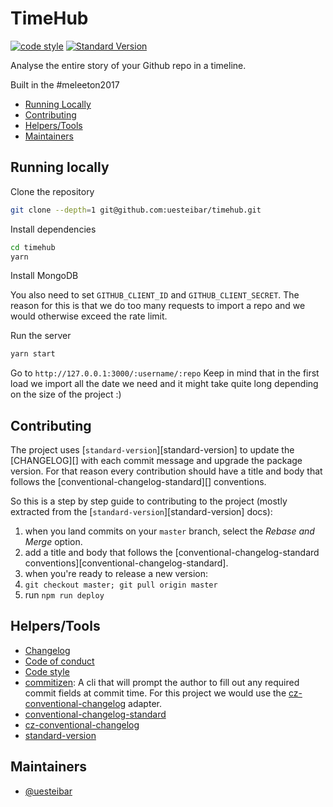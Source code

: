 # TimeHub

[![code style](https://img.shields.io/badge/code%20style-prettier-ff69b4.svg?style=flat-square)]()
[![Standard Version](https://img.shields.io/badge/release-standard%20version-brightgreen.svg)]()

Analyse the entire story of your Github repo in a timeline.

Built in the #meleeton2017

- [Running Locally](#running-locally)
- [Contributing](#contributing)
- [Helpers/Tools](#helperstools)
- [Maintainers](#maintainers)

## Running locally

Clone the repository
```bash
git clone --depth=1 git@github.com:uesteibar/timehub.git
```

Install dependencies
```bash
cd timehub
yarn
```

Install MongoDB

You also need to set `GITHUB_CLIENT_ID` and `GITHUB_CLIENT_SECRET`.
The reason for this is that we do too many requests to import a repo and we would otherwise exceed the rate limit.

Run the server
```bash
yarn start
```

Go to `http://127.0.0.1:3000/:username/:repo`
Keep in mind that in the first load we import all the date we need and it might take quite long depending on the size of the project :)


## Contributing

The project uses [`standard-version`][standard-version] to update the [CHANGELOG][] with each commit message and upgrade the package version. For that reason every contribution should have a title and body that follows the [conventional-changelog-standard][] conventions.

So this is a step by step guide to contributing to the project (mostly extracted from the [`standard-version`][standard-version] docs):

1. when you land commits on your `master` branch, select the _Rebase and Merge_ option.
2. add a title and body that follows the [conventional-changelog-standard conventions][conventional-changelog-standard].
3. when you're ready to release a new version:
  1. `git checkout master; git pull origin master`
  2. run `npm run deploy`

## Helpers/Tools

- [Changelog](https://github.com/uesteibar/timehub/blob/master/CHANGELOG.md)
- [Code of conduct](https://github.com/uesteibar/timehub/blob/master/CHANGELOG.md)
- [Code style](https://npm.im/prettier)
- [commitizen](https://github.com/commitizen/cz-cli): A cli that will prompt the author to fill out any required commit fields at commit time. For this project we would use the [cz-conventional-changelog](https://github.com/conventional-changelog/conventional-changelog) adapter.
- [conventional-changelog-standard](https://github.com/bcoe/conventional-changelog-standard/blob/master/convention.md)
- [cz-conventional-changelog](https://github.com/commitizen/cz-conventional-changelog)
- [standard-version](https://github.com/conventional-changelog/standard-version)

## Maintainers

- [@uesteibar](https://github.com/uesteibar)
